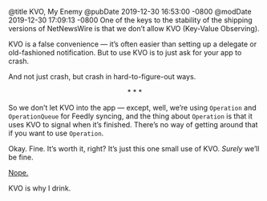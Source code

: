 @title KVO, My Enemy
@pubDate 2019-12-30 16:53:00 -0800
@modDate 2019-12-30 17:09:13 -0800
One of the keys to the stability of the shipping versions of NetNewsWire is that we don’t allow KVO (Key-Value Observing).

KVO is a false convenience — it’s often easier than setting up a delegate or old-fashioned notification. But to use KVO is to just ask for your app to crash.

And not just crash, but crash in hard-to-figure-out ways.

<p style="text-align:center">* * *</p>

So we don’t let KVO into the app — except, well, we’re using `Operation` and `OperationQueue` for Feedly syncing, and the thing about `Operation` is that it uses KVO to signal when it’s finished. There’s no way of getting around that if you want to use `Operation`.

Okay. Fine. It’s worth it, right? It’s just this one small use of KVO. *Surely* we’ll be fine.

[Nope.](https://github.com/brentsimmons/NetNewsWire/issues/1481)

KVO is why I drink.
